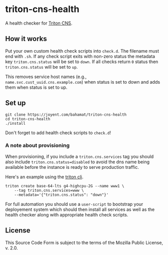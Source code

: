 # triton-cns-health

A health checker for [Triton CNS][triton-cns].

[triton-cns]: https://docs.joyent.com/public-cloud/network/cns

## How it works

Put your own custom health check scripts into `check.d`. The filename must
end with `.sh`. If any check script exits with non-zero status the metadata
key `triton.cns.status` will be set to `down`. If all checks return `0` status
then `triton.cns.status` will be set to `up`.

This removes service host names (e.g., `name.svc.cust_uuid.cns.example.com`)
when status is set to down and adds them when status is set to up.

## Set up

    git clone https://joyent.com/bahamat/triton-cns-health
    cd triton-cns-health
    ./install

Don't forget to add health check scripts to `check.d`!

### A note about provisioning

When provisioning, if you include a `triton.cns.services` tag you should also
include `triton.cns.status=disabled` to avoid the dns name being available
before the instance is ready to serve production traffic.

Here's an example using the [triton cli][node-triton].

    triton create base-64-lts g4-highcpu-2G --name www1 \
        --tag triton.cns.services=www \
        --metadata='{"triton.cns.status": "down"}'

[node-triton]: https://github.com/joyent/node-triton

For full automation you should use a `user-script` to bootstrap your
deployement system which should then install all services as well as the
health checker along with appropriate health check scripts.

## License

This Source Code Form is subject to the terms of the Mozilla Public
License, v. 2.0.
